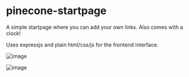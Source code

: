 # pinecone-startpage

A simple startpage where you can add your own links. Also comes with a clock! 

Uses expressjs and plain html/css/js for the frontend interface.

![image](https://github.com/user-attachments/assets/30a3f691-371a-420f-8304-f757a2710283)

![image](https://github.com/user-attachments/assets/a7011827-580f-4ce0-9d2e-56429b59cb32)
